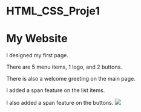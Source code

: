 # HTML_CSS_Proje1
<h1> My Website </h1>
I designed my first page.

There are 5 menu items, 1 logo, and 2 buttons.

There is also a welcome greeting on the main page.

I added a span feature on the list items.

I also added a span feature on the buttons.
![]([My%20Webpage.gif])
